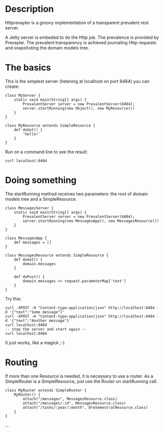 # Description

Httprevayler is a groovy implementation of a transparent prevalent rest server.

A Jetty server is embeded to do the Http job. The prevalence is provided by Prevayler. The prevalent transparency is achieved journaling Http requests and snapshoting the domain models tree.

# The basics

This is the simplest server (listening at localhost on port 8484) you can create:

```
class MyServer {
	static void main(String[] args) {
		PrevalentServer server = new PrevalentServer(8484);
		server.startRunning(new Object(), new MyResource())
	}
}
```

```
class MyResource extends SimpleResource {
	def doGet() {
		'hello!'
	}
}
```

Run on a command line to see the result:

```
curl localhost:8484
```

# Doing something

The startRunning method receives two parameters: the root of domain models tree and a SimpleResource.

```
class MessagesServer {
	static void main(String[] args) {
		PrevalentServer server = new PrevalentServer(8484);
		server.startRunning(new MessagesApp(), new MessagesResource())
	}
}
```

```
class MessagesApp {
	def messages = []
}
```

```
class MessagesResource extends SimpleResource {
	def doGet() {
		domain.messages
	}
	
	def doPost() {
		domain.messages << request.parameterMap['text']
	}
}
```

Try this:

```
curl -XPOST -H "Content-type:application/json" http://localhost:8484 -d '{"text":"Some message"}'
curl -XPOST -H "Content-type:application/json" http://localhost:8484 -d '{"text":"Another message"}'
curl localhost:8484
-- stop the server and start again --
curl localhost:8484
```

It just works, like a magick ;-)

# Routing

If more than one Resource is needed, it is necessary to use a router. As a SimpleRouter is a SimpleResource, just use the Router on startRunning call.

```
class MyRouter extends SimpleRouter {
	MyRouter() {
		attach("/messages", MessagesResource.class)
		attach("/messages/:id", MessagesResource.class)
		attach("/tasks/:year/:month", DreSemestralResource.class)
	}
}
```

...


